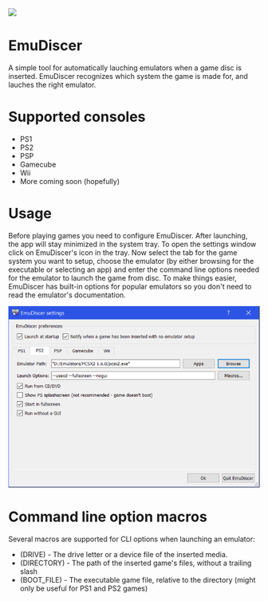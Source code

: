 <img src="https://raw.githubusercontent.com/LegendaryMauricius/EmuDiscer/main/EmuDiscer.svg" width="10%">

# EmuDiscer 
A simple tool for automatically lauching emulators when a game disc is inserted.
EmuDiscer recognizes which system the game is made for, and lauches the right emulator.

# Supported consoles
* PS1
* PS2
* PSP
* Gamecube
* Wii
* More coming soon (hopefully)

# Usage
Before playing games you need to configure EmuDiscer. After launching, the app will stay minimized in the system tray.
To open the settings window click on EmuDiscer's icon in the tray. Now select the tab for the game system you want to setup, choose the emulator (by either browsing for the executable or selecting an app) and enter the command line options needed for the emulator to launch the game from disc. To make things easier, EmuDiscer has built-in options for popular emulators so you don't need to read the emulator's documentation.

![Alt text](docs/settings.png?raw=true)

# Command line option macros
Several macros are supported for CLI options when launching an emulator:
* (DRIVE) - The drive letter or a device file of the inserted media. 
* (DIRECTORY) - The path of the inserted game's files, without a trailing slash
* (BOOT_FILE) - The executable game file, relative to the directory (might only be useful for PS1 and PS2 games)